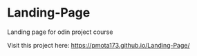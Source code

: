 # Landing-Page
 Landing page for odin project course


Visit this project here: https://pmota173.github.io/Landing-Page/
